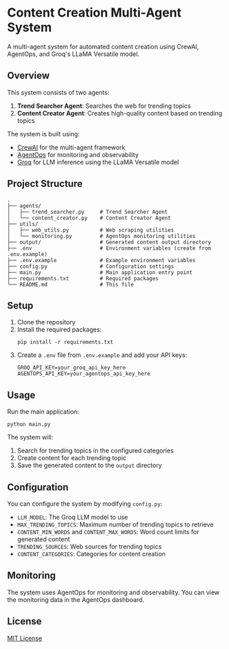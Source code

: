 # Content Creation Multi-Agent System

A multi-agent system for automated content creation using CrewAI, AgentOps, and Groq's LLaMA Versatile model.

## Overview

This system consists of two agents:
1. **Trend Searcher Agent**: Searches the web for trending topics
2. **Content Creator Agent**: Creates high-quality content based on trending topics

The system is built using:
- [CrewAI](https://github.com/joaomdmoura/crewAI) for the multi-agent framework
- [AgentOps](https://github.com/AgentOps-AI/agentops) for monitoring and observability
- [Groq](https://groq.com/) for LLM inference using the LLaMA Versatile model

## Project Structure

```
.
├── agents/
│   ├── trend_searcher.py     # Trend Searcher Agent
│   └── content_creator.py    # Content Creator Agent
├── utils/
│   ├── web_utils.py          # Web scraping utilities
│   └── monitoring.py         # AgentOps monitoring utilities
├── output/                   # Generated content output directory
├── .env                      # Environment variables (create from .env.example)
├── .env.example              # Example environment variables
├── config.py                 # Configuration settings
├── main.py                   # Main application entry point
├── requirements.txt          # Required packages
└── README.md                 # This file
```

## Setup

1. Clone the repository
2. Install the required packages:
   ```
   pip install -r requirements.txt
   ```
3. Create a `.env` file from `.env.example` and add your API keys:
   ```
   GROQ_API_KEY=your_groq_api_key_here
   AGENTOPS_API_KEY=your_agentops_api_key_here
   ```

## Usage

Run the main application:

```
python main.py
```

The system will:
1. Search for trending topics in the configured categories
2. Create content for each trending topic
3. Save the generated content to the `output` directory

## Configuration

You can configure the system by modifying `config.py`:

- `LLM_MODEL`: The Groq LLM model to use
- `MAX_TRENDING_TOPICS`: Maximum number of trending topics to retrieve
- `CONTENT_MIN_WORDS` and `CONTENT_MAX_WORDS`: Word count limits for generated content
- `TRENDING_SOURCES`: Web sources for trending topics
- `CONTENT_CATEGORIES`: Categories for content creation

## Monitoring

The system uses AgentOps for monitoring and observability. You can view the monitoring data in the AgentOps dashboard.

## License

[MIT License](LICENSE)
